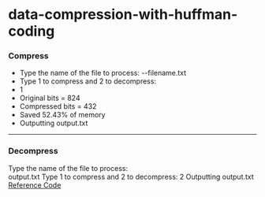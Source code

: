 # data-compression-with-huffman-coding
### Compress
- Type the name of the file to process:	
--filename.txt
- Type 1 to compress and 2 to decompress:
- 1
- Original bits = 824
- Compressed bits = 432
- Saved 52.43% of memory
- Outputting output.txt
------------------------
### Decompress
Type the name of the file to process:	
output.txt
Type 1 to compress and 2 to decompress:
2
Outputting output.txt
[Reference Code](https://www.itread01.com/content/1546575863.html)
